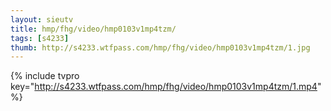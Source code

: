 ```yaml
--- 
layout: sieutv
title: hmp/fhg/video/hmp0103v1mp4tzm/
tags: [s4233]
thumb: http://s4233.wtfpass.com/hmp/fhg/video/hmp0103v1mp4tzm/1.jpg
---
```

{% include tvpro key="http://s4233.wtfpass.com/hmp/fhg/video/hmp0103v1mp4tzm/1.mp4" %} 
